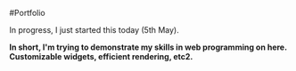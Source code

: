 #Portfolio

In progress, I just started this today (5th May).

**In short, I'm trying to demonstrate my skills in web programming on here. Customizable widgets, efficient rendering, etc2.**